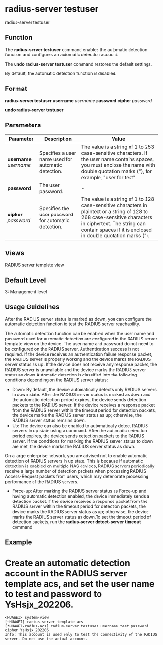 radius-server testuser
======================

radius-server testuser

Function
--------

The **radius-server testuser** command enables the automatic detection function and configures an automatic detection account.

The **undo radius-server testuser** command restores the default settings.

By default, the automatic detection function is disabled.



Format
------

**radius-server testuser username** *username* **password** **cipher** *password*

**undo radius-server testuser**



Parameters
----------

| Parameter | Description | Value |
| --- | --- | --- |
| **username** *username* | Specifies a user name used for automatic detection. | The value is a string of 1 to 253 case-sensitive characters. If the user name contains spaces, you must enclose the name with double quotation marks ("), for example, "user for test". |
| **password** | The user password. | - |
| **cipher** *password* | Specifies the user password for automatic detection. | The value is a string of 1 to 128 case-sensitive characters in plaintext or a string of 128 to 268 case-sensitive characters in ciphertext. The string can contain spaces if it is enclosed in double quotation marks ("). |




Views
-----

RADIUS server template view



Default Level
-------------

3: Management level



Usage Guidelines
----------------

After the RADIUS server status is marked as down, you can configure the automatic detection function to test the RADIUS server reachability.

The automatic detection function can be enabled when the user name and password used for automatic detection are configured in the RADIUS server template view on the device. The user name and password do not need to be configured on the RADIUS server. Authentication success is not required. If the device receives an authentication failure response packet, the RADIUS server is properly working and the device marks the RADIUS server status as up. If the device does not receive any response packet, the RADIUS server is unavailable and the device marks the RADIUS server status as down.Automatic detection is classified into the following conditions depending on the RADIUS server status:

* Down: By default, the device automatically detects only RADIUS servers in down state. After the RADIUS server status is marked as down and the automatic detection period expires, the device sends detection packets to the RADIUS server. If the device receives a response packet from the RADIUS server within the timeout period for detection packets, the device marks the RADIUS server status as up; otherwise, the RADIUS server status remains down.
* Up: The device can also be enabled to automatically detect RADIUS servers in up state using a command. After the automatic detection period expires, the device sends detection packets to the RADIUS server. If the conditions for marking the RADIUS server status to down are met, the device marks the RADIUS server status as down.

On a large enterprise network, you are advised not to enable automatic detection of RADIUS servers in up state. This is because if automatic detection is enabled on multiple NAS devices, RADIUS servers periodically receive a large number of detection packets when processing RADIUS Access-Request packets from users, which may deteriorate processing performance of the RADIUS servers.

* Force-up: After marking the RADIUS server status as Force-up and having automatic detection enabled, the device immediately sends a detection packet. If the device receives a response packet from the RADIUS server within the timeout period for detection packets, the device marks the RADIUS server status as up; otherwise, the device marks the RADIUS server status as down.To set the timeout period of detection packets, run the **radius-server detect-server timeout** command.


Example
-------

# Create an automatic detection account in the RADIUS server template acs, and set the user name to test and password to YsHsjx\_202206.
```
<HUAWEI> system-view
[~HUAWEI] radius-server template acs
[*HUAWEI-radius-acs] radius-server testuser username test password cipher YsHsjx_202206
Info: This account is used only to test the connectivity of the RADIUS server. Do not use the actual account.

```